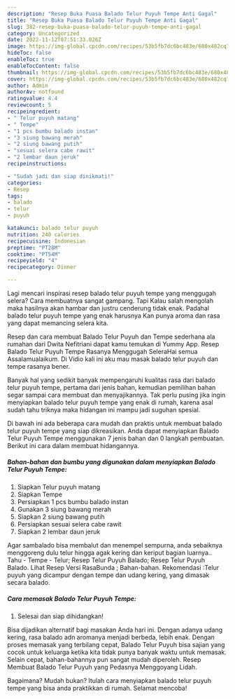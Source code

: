 ```yaml
---
description: "Resep Buka Puasa Balado Telur Puyuh Tempe Anti Gagal"
title: "Resep Buka Puasa Balado Telur Puyuh Tempe Anti Gagal"
slug: 382-resep-buka-puasa-balado-telur-puyuh-tempe-anti-gagal
category: Uncategorized
date: 2022-11-12T07:51:33.026Z
image: https://img-global.cpcdn.com/recipes/53b5fb7dc6bc483e/680x482cq70/balado-telur-puyuh-tempe-foto-resep-utama.jpg
hideToc: false
enableToc: true
enableTocContent: false
thumbnail: https://img-global.cpcdn.com/recipes/53b5fb7dc6bc483e/680x482cq70/balado-telur-puyuh-tempe-foto-resep-utama.jpg
cover: https://img-global.cpcdn.com/recipes/53b5fb7dc6bc483e/680x482cq70/balado-telur-puyuh-tempe-foto-resep-utama.jpg
author: Admin
authorAv: notfound
ratingvalue: 4.4
reviewcount: 5
recipeingredient:
- " Telur puyuh matang"
- " Tempe"
- "1 pcs bumbu balado instan"
- "3 siung bawang merah"
- "2 siung bawang putih"
- "sesuai selera cabe rawit"
- "2 lembar daun jeruk"
recipeinstructions:

- "Sudah jadi dan siap dinikmati!"
categories:
- Resep
tags:
- balado
- telur
- puyuh

katakunci: balado telur puyuh 
nutrition: 240 calories
recipecuisine: Indonesian
preptime: "PT28M"
cooktime: "PT54M"
recipeyield: "4"
recipecategory: Dinner

---
```



Lagi mencari inspirasi resep balado telur puyuh tempe yang menggugah selera? Cara membuatnya sangat gampang. Tapi Kalau salah mengolah maka hasilnya akan hambar dan justru cenderung tidak enak. Padahal balado telur puyuh tempe yang enak harusnya Kan punya aroma dan rasa yang dapat memancing selera kita.


Resep dan cara membuat Balado Telur Puyuh dan Tempe sederhana ala rumahan dari Dwita Nefitriani dapat kamu temukan di Yummy App. Resep Balado Telur Puyuh Tempe Rasanya Menggugah SeleraHai semua Assalamualaikum. Di Vidio kali ini aku mau masak balado telur puyuh dan tempe rasanya bener.

Banyak hal yang sedikit banyak mempengaruhi kualitas rasa dari balado telur puyuh tempe, pertama dari jenis bahan, kemudian pemilihan bahan segar sampai cara membuat dan menyajikannya. Tak perlu pusing jika ingin menyiapkan balado telur puyuh tempe yang enak di rumah, karena asal sudah tahu triknya maka hidangan ini mampu jadi suguhan spesial.


Di bawah ini ada beberapa cara mudah dan praktis untuk membuat balado telur puyuh tempe yang siap dikreasikan. Anda dapat menyiapkan Balado Telur Puyuh Tempe menggunakan 7 jenis bahan dan 0 langkah pembuatan. Berikut ini cara dalam membuat hidangannya.

<!--inarticleads1-->

##### Bahan-bahan dan bumbu yang digunakan dalam menyiapkan Balado Telur Puyuh Tempe:

1. Siapkan  Telur puyuh matang
1. Siapkan  Tempe
1. Persiapkan 1 pcs bumbu balado instan
1. Gunakan 3 siung bawang merah
1. Siapkan 2 siung bawang putih
1. Persiapkan sesuai selera cabe rawit
1. Siapkan 2 lembar daun jeruk


Agar sambalado bisa membalut dan menempel sempurna, anda sebaiknya menggoreng dulu telur hingga agak kering dan keriput bagian luarnya.. Tahu - Tempe - Telur; Resep Telur Puyuh Balado; Resep Telur Puyuh Balado. Lihat Resep Versi RasaBunda ; Bahan-bahan. Rekomendasi :Telur puyuh yang dicampur dengan tempe dan udang kering, yang dimasak secara balado. 

<!--inarticleads2-->

##### Cara memasak Balado Telur Puyuh Tempe:


1. Selesai dan siap dihidangkan!

Bisa dijadikan alternatif bagi masakan Anda hari ini. Dengan adanya udang kering, rasa balado adn aromanya menjadi berbeda, lebih enak. Dengan proses memasak yang terbilang cepat, Balado Telur Puyuh bisa sajian yang cocok untuk keluarga ketika kita tidak punya banyak waktu untuk memasak. Selain cepat, bahan-bahannya pun sangat mudah diperoleh. Resep Membuat Balado Telur Puyuh yang Pedasnya Menggoyang Lidah. 

Bagaimana? Mudah bukan? Itulah cara menyiapkan balado telur puyuh tempe yang bisa anda praktikkan di rumah. Selamat mencoba!
